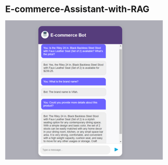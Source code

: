 # E-commerce-Assistant-with-RAG

![Alt text describing the image]( https://github.com/Adhi-Git-hub/E-commerce-Assistant-with-RAG/blob/main/Screenshot%202024-10-16%20222031.png)
